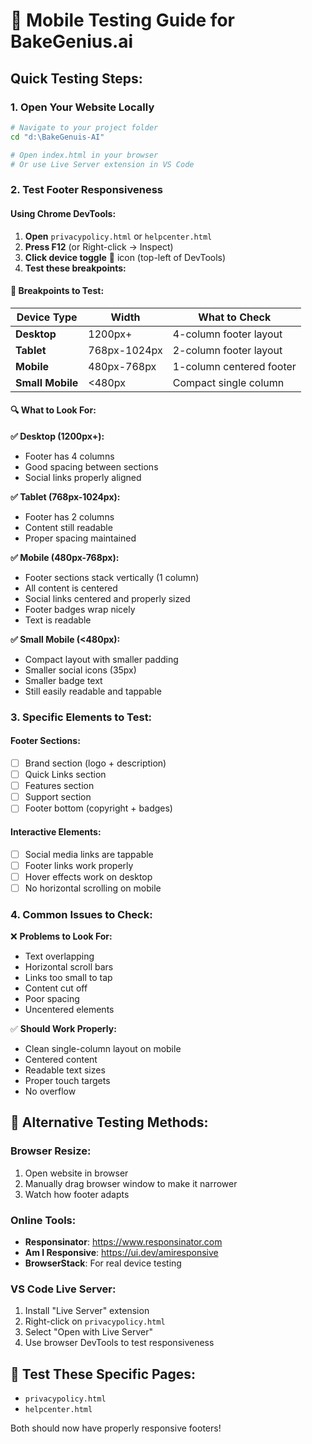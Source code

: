 # 📱 Mobile Testing Guide for BakeGenius.ai

## Quick Testing Steps:

### 1. Open Your Website Locally
```bash
# Navigate to your project folder
cd "d:\BakeGenuis-AI"

# Open index.html in your browser
# Or use Live Server extension in VS Code
```

### 2. Test Footer Responsiveness

#### Using Chrome DevTools:
1. **Open** `privacypolicy.html` or `helpcenter.html`
2. **Press F12** (or Right-click → Inspect)
3. **Click device toggle** 📱 icon (top-left of DevTools)
4. **Test these breakpoints:**

#### 📏 Breakpoints to Test:

| Device Type | Width | What to Check |
|-------------|-------|---------------|
| **Desktop** | 1200px+ | 4-column footer layout |
| **Tablet** | 768px-1024px | 2-column footer layout |
| **Mobile** | 480px-768px | 1-column centered footer |
| **Small Mobile** | <480px | Compact single column |

#### 🔍 What to Look For:

**✅ Desktop (1200px+):**
- Footer has 4 columns
- Good spacing between sections
- Social links properly aligned

**✅ Tablet (768px-1024px):**
- Footer has 2 columns
- Content still readable
- Proper spacing maintained

**✅ Mobile (480px-768px):**
- Footer sections stack vertically (1 column)
- All content is centered
- Social links centered and properly sized
- Footer badges wrap nicely
- Text is readable

**✅ Small Mobile (<480px):**
- Compact layout with smaller padding
- Smaller social icons (35px)
- Smaller badge text
- Still easily readable and tappable

### 3. Specific Elements to Test:

#### Footer Sections:
- [ ] Brand section (logo + description)
- [ ] Quick Links section
- [ ] Features section  
- [ ] Support section
- [ ] Footer bottom (copyright + badges)

#### Interactive Elements:
- [ ] Social media links are tappable
- [ ] Footer links work properly
- [ ] Hover effects work on desktop
- [ ] No horizontal scrolling on mobile

### 4. Common Issues to Check:

❌ **Problems to Look For:**
- Text overlapping
- Horizontal scroll bars
- Links too small to tap
- Content cut off
- Poor spacing
- Uncentered elements

✅ **Should Work Properly:**
- Clean single-column layout on mobile
- Centered content
- Readable text sizes
- Proper touch targets
- No overflow

## 🚀 Alternative Testing Methods:

### Browser Resize:
1. Open website in browser
2. Manually drag browser window to make it narrower
3. Watch how footer adapts

### Online Tools:
- **Responsinator**: https://www.responsinator.com
- **Am I Responsive**: https://ui.dev/amiresponsive
- **BrowserStack**: For real device testing

### VS Code Live Server:
1. Install "Live Server" extension
2. Right-click on `privacypolicy.html`
3. Select "Open with Live Server"
4. Use browser DevTools to test responsiveness

## 📱 Test These Specific Pages:
- `privacypolicy.html`
- `helpcenter.html`

Both should now have properly responsive footers!